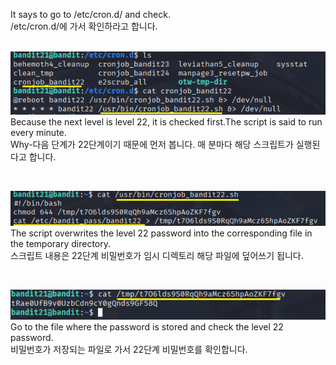 It says to go to /etc/cron.d/ and check.<br>
/etc/cron.d/에 가서 확인하라고 합니다.<br>
<br>




![image break](/Pictur/Level21/bandit1.png) <br>
Because the next level is level 22, it is checked first.The script is said to run every minute.<br>
Why-다음 단계가 22단계이기 때문에 먼저 봅니다. 매 분마다 해당 스크립트가 실행된다고 합니다.<br>


<br>


![image break](/Pictur/Level21/bandit2.png) <br>
The script overwrites the level 22 password into the corresponding file in the temporary directory.<br>
스크립트 내용은 22단계 비밀번호가 임시 디렉토리 해당 파일에 덮어쓰기 됩니다.<br>

<br>

![image break](/Pictur/Level21/bandit3.png) <br>
Go to the file where the password is stored and check the level 22 password.<br>
비밀번호가 저장되는 파일로 가서 22단계 비밀번호를 확인합니다.
